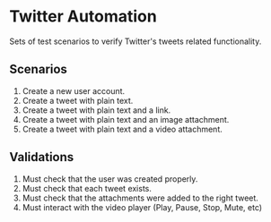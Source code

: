 # Twitter Automation

Sets of test scenarios to verify Twitter's tweets related functionality.

## Scenarios

1. Create a new user account.
2. Create a tweet with plain text.
3. Create a tweet with plain text and a link.
4. Create a tweet with plain text and an image attachment.
5. Create a tweet with plain text and a video attachment.

## Validations

1. Must check that the user was created properly.
2. Must check that each tweet exists.
3. Must check that the attachments were added to the right tweet.
4. Must interact with the video player (Play, Pause, Stop, Mute, etc)

